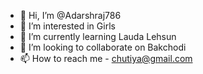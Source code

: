 - 👋 Hi, I’m @Adarshraj786
- 👀 I’m interested in Girls
- 🌱 I’m currently learning Lauda Lehsun
- 💞️ I’m looking to collaborate on Bakchodi
- 📫 How to reach me - chutiya@gmail.com

<!---
Adarshraj786/Adarshraj786 is a ✨ special ✨ repository because its `README.md` (this file) appears on your GitHub profile.
You can click the Preview link to take a look at your changes.
--->
